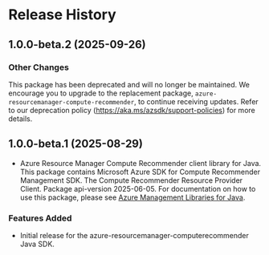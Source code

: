 # Release History

## 1.0.0-beta.2 (2025-09-26)

### Other Changes

This package has been deprecated and will no longer be maintained. We encourage you to upgrade to the replacement package, `azure-resourcemanager-compute-recommender`, to continue receiving updates. Refer to our deprecation policy (https://aka.ms/azsdk/support-policies) for more details.

## 1.0.0-beta.1 (2025-08-29)

- Azure Resource Manager Compute Recommender client library for Java. This package contains Microsoft Azure SDK for Compute Recommender Management SDK. The Compute Recommender Resource Provider Client. Package api-version 2025-06-05. For documentation on how to use this package, please see [Azure Management Libraries for Java](https://aka.ms/azsdk/java/mgmt).
### Features Added

- Initial release for the azure-resourcemanager-computerecommender Java SDK.
